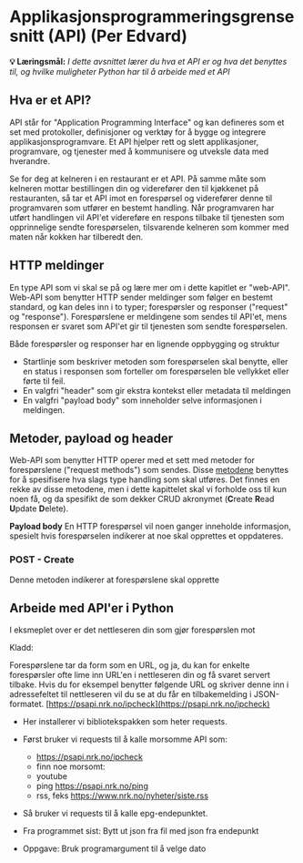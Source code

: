 Applikasjonsprogrammeringsgrensesnitt (API) (Per Edvard)
==================================================================================

**💡 Læringsmål:**
_I dette avsnittet lærer du hva et API er og hva det benyttes til, og hvilke muligheter Python har til å arbeide med et API_


## Hva er et API?
API står for "Application Programming Interface" og kan defineres som et set med protokoller, definisjoner og verktøy for å bygge og integrere applikasjonsprogramvare.
Et API hjelper rett og slett applikasjoner, programvare, og tjenester med å kommunisere og utveksle data med hverandre.

Se for deg at kelneren i en restaurant er et API. På samme måte som kelneren mottar bestillingen din og viderefører den til kjøkkenet på restauranten, så tar et API imot en forespørsel og viderefører denne til programvaren som utfører en bestemt handling.
Når programvaren har utført handlingen vil API'et videreføre en respons tilbake til tjenesten som opprinnelige sendte forespørselen,
tilsvarende kelneren som kommer med maten når kokken har tilberedt den.


## HTTP meldinger
En type API som vi skal se på og lære mer om i dette kapitlet er "web-API". 
Web-API som benytter HTTP sender meldinger som følger en bestemt standard, og kan deles inn i to typer; forespørsler og responser ("request" og "response"). Forespørslene er meldingene som sendes til API'et, mens responsen er svaret som API'et gir til tjenesten som sendte forespørselen.

Både forespørsler og responser har en lignende oppbygging og struktur

- Startlinje som beskriver metoden som forespørselen skal benytte, eller en status i responsen som forteller om forespørselen ble vellykket eller førte til feil.
- En valgfri "header" som gir ekstra kontekst eller metadata til meldingen
- En valgfri "payload body" som inneholder selve informasjonen i meldingen.


## Metoder, payload og header
Web-API som benytter HTTP operer med et sett med metoder for forespørslene ("request methods") som sendes.
Disse [metodene](https://developer.mozilla.org/en-US/docs/Web/HTTP/Methods) benyttes for å spesifisere hva slags type handling som skal utføres.
Det finnes en rekke av disse metodene, men i dette kapittelet skal vi forholde oss til kun noen få, og da spesifikt de som dekker
CRUD akronymet (**C**reate **R**ead **U**pdate **D**elete).

**Payload body**
En HTTP forespørsel vil noen ganger inneholde informasjon, spesielt hvis forespørselen indikerer at noe skal opprettes et oppdateres. 

### POST - Create
Denne metoden indikerer at forespørslene skal opprette 

## Arbeide med API'er i Python
I eksmeplet over er det nettleseren din som gjør forespørslen mot



Kladd:

Forespørslene tar da form som en URL, og ja, du kan for enkelte forespørsler ofte lime inn URL'en i nettleseren din og få svaret servert tilbake.
Hvis du for eksempel benytter følgende URL og skriver denne inn i adressefeltet til nettleseren vil du se at du får en tilbakemelding i JSON-formatet.
[https://psapi.nrk.no/ipcheck](https://psapi.nrk.no/ipcheck)


* Her installerer vi bibliotekspakken som heter requests.
* Først bruker vi requests til å kalle morsomme API som:
    - https://psapi.nrk.no/ipcheck
    - finn noe morsomt:
    - youtube
    - ping https://psapi.nrk.no/ping
    - rss, feks https://www.nrk.no/nyheter/siste.rss

* Så bruker vi requests til å kalle epg-endepunktet.
* Fra programmet sist: Bytt ut json fra fil med json fra endepunkt
* Oppgave: Bruk programargument til å velge dato
